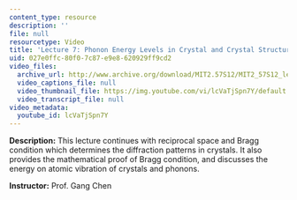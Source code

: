 ```yaml
---
content_type: resource
description: ''
file: null
resourcetype: Video
title: 'Lecture 7: Phonon Energy Levels in Crystal and Crystal Structures'
uid: 027e0ffc-80f0-7c87-e9e8-620929ff9cd2
video_files:
  archive_url: http://www.archive.org/download/MIT2.57S12/MIT2_57S12_lec07_300k.mp4
  video_captions_file: null
  video_thumbnail_file: https://img.youtube.com/vi/lcVaTjSpn7Y/default.jpg
  video_transcript_file: null
video_metadata:
  youtube_id: lcVaTjSpn7Y
---
```


**Description:** This lecture continues with reciprocal space and Bragg condition which determines the diffraction patterns in crystals. It also provides the mathematical proof of Bragg condition, and discusses the energy on atomic vibration of crystals and phonons.

**Instructor:** Prof. Gang Chen
